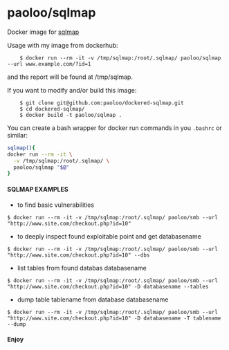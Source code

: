 paoloo/sqlmap
=============

Docker image for [sqlmap](http://sqlmap.org/)

Usage with my image from dockerhub:

		$ docker run --rm -it -v /tmp/sqlmap:/root/.sqlmap/ paoloo/sqlmap --url www.example.com/?id=1

and the report will be found at /tmp/sqlmap. 

If you want to modify and/or build this image:

		$ git clone git@github.com:paoloo/dockered-sqlmap.git
		$ cd dockered-sqlmap/
		$ docker build -t paoloo/sqlmap .

You can create a bash wrapper for docker run commands in you `.bashrc`
or similar:

```bash
sqlmap(){
docker run --rm -it \
  -v /tmp/sqlmap:/root/.sqlmap/ \
  paoloo/sqlmap "$@"
}
```

#### SQLMAP EXAMPLES
- to find basic vulnerabilities

```$ docker run --rm -it -v /tmp/sqlmap:/root/.sqlmap/ paoloo/smb --url "http://www.site.com/checkout.php?id=10"```
- to deeply inspect found exploitable point and get databasename
 
```$ docker run --rm -it -v /tmp/sqlmap:/root/.sqlmap/ paoloo/smb --url "http://www.site.com/checkout.php?id=10" --dbs```
- list tables from found databas databasename
 
```$ docker run --rm -it -v /tmp/sqlmap:/root/.sqlmap/ paoloo/smb --url "http://www.site.com/checkout.php?id=10" -D databasename --tables```
- dump table tablename from database databasename
 
```$ docker run --rm -it -v /tmp/sqlmap:/root/.sqlmap/ paoloo/smb --url "http://www.site.com/checkout.php?id=10" -D databasename -T tablename --dump```

#### Enjoy